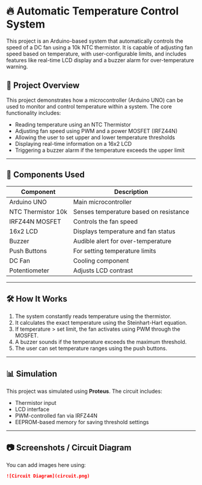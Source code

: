 # 🔥 Automatic Temperature Control System

This project is an Arduino-based system that automatically controls the speed of a DC fan using a 10k NTC thermistor. It is capable of adjusting fan speed based on temperature, with user-configurable limits, and includes features like real-time LCD display and a buzzer alarm for over-temperature warning.

## 📘 Project Overview

This project demonstrates how a microcontroller (Arduino UNO) can be used to monitor and control temperature within a system. The core functionality includes:

- Reading temperature using an NTC Thermistor
- Adjusting fan speed using PWM and a power MOSFET (IRFZ44N)
- Allowing the user to set upper and lower temperature thresholds
- Displaying real-time information on a 16x2 LCD
- Triggering a buzzer alarm if the temperature exceeds the upper limit

---

## 🧰 Components Used

| Component           | Description                                   |
|--------------------|-----------------------------------------------|
| Arduino UNO        | Main microcontroller                          |
| NTC Thermistor 10k | Senses temperature based on resistance        |
| IRFZ44N MOSFET     | Controls the fan speed                        |
| 16x2 LCD           | Displays temperature and fan status           |
| Buzzer             | Audible alert for over-temperature            |
| Push Buttons       | For setting temperature limits                |
| DC Fan             | Cooling component                             |
| Potentiometer      | Adjusts LCD contrast                          |

---

## 🛠️ How It Works

1. The system constantly reads temperature using the thermistor.
2. It calculates the exact temperature using the Steinhart-Hart equation.
3. If temperature > set limit, the fan activates using PWM through the MOSFET.
4. A buzzer sounds if the temperature exceeds the maximum threshold.
5. The user can set temperature ranges using the push buttons.

---

## 📊 Simulation

This project was simulated using **Proteus**. The circuit includes:

- Thermistor input
- LCD interface
- PWM-controlled fan via IRFZ44N
- EEPROM-based memory for saving threshold settings

---

## 📷 Screenshots / Circuit Diagram

You can add images here using:

```markdown
![Circuit Diagram](circuit.png)

